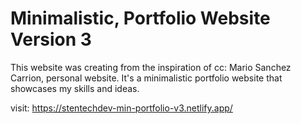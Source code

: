 # Minimalistic, Portfolio Website Version 3

This website was creating from the inspiration of cc: Mario Sanchez Carrion, personal website. 
It's a minimalistic portfolio website that showcases my skills and ideas.

visit: https://stentechdev-min-portfolio-v3.netlify.app/
